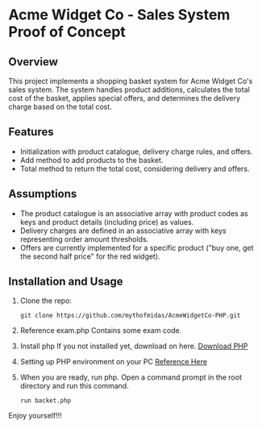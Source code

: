 # Acme Widget Co - Sales System Proof of Concept

## Overview

This project implements a shopping basket system for Acme Widget Co's sales system. The system handles product additions, calculates the total cost of the basket, applies special offers, and determines the delivery charge based on the total cost.

## Features

- Initialization with product catalogue, delivery charge rules, and offers.
- Add method to add products to the basket.
- Total method to return the total cost, considering delivery and offers.

## Assumptions

- The product catalogue is an associative array with product codes as keys and product details (including price) as values.
- Delivery charges are defined in an associative array with keys representing order amount thresholds.
- Offers are currently implemented for a specific product ("buy one, get the second half price" for the red widget).

## Installation and Usage

1. Clone the repo:
   ```
   git clone https://github.com/mythofmidas/AcmeWidgetCo-PHP.git
   ```
   
3. Reference exam.php
   Contains some exam code.

4. Install php
   If you not installed yet, download on here.
   [Download PHP](https://www.php.net/downloads/)

5. Setting up PHP environment on your PC
   [Reference Here](https://www.geeksforgeeks.org/how-to-install-php-in-windows-10/)

6. When you are ready, run php.
   Open a command prompt in the root directory and run this command.
   ```
   run backet.php
   ```

Enjoy yourself!!!
